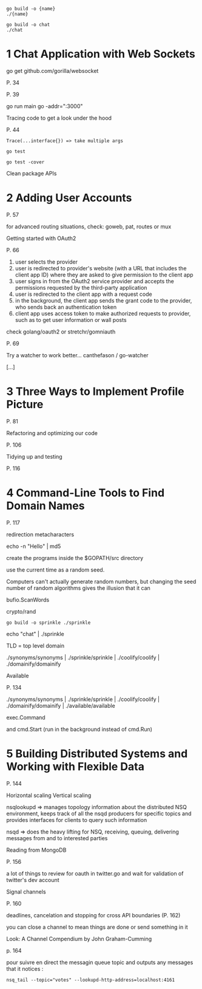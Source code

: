 ```
go build -o {name}
./{name}
```

```
go build -o chat
./chat
```

# 1 Chat Application with Web Sockets

go get github.com/gorilla/websocket

P. 34

P. 39

go run main go -addr=":3000"

Tracing code to get a look under the hood

P. 44

`Trace(...interface{}) => take multiple args`

`go test`

`go test -cover`

Clean package APIs

# 2 Adding User Accounts

P. 57

for advanced routing situations, check: goweb, pat, routes or mux

Getting started with OAuth2

P. 66

1. user selects the provider
2. user is redirected to provider's website (with a URL that includes the client app ID) where they are asked to give permission to the client app
3. user signs in from the OAuth2 service provider and accepts the permissions requested by the third-party application
4. user is redirected to the client app with a request code
5. in the background, the client app sends the grant code to the provider, who sends back an authentication token
6. client app uses access token to make authorized requests to provider, such as to get user information or wall posts

check golang/oauth2 or stretchr/gomniauth 

P. 69

Try a watcher to work better...
canthefason / go-watcher

[...]

# 3 Three Ways to Implement Profile Picture

P. 81

Refactoring and optimizing our code

P. 106

Tidying up and testing

P. 116

# 4 Command-Line Tools to Find Domain Names

P. 117
 
redirection metacharacters

echo -n "Hello" | md5

create the programs inside the $GOPATH/src directory

use the current time as a random seed.

Computers can't actually generate random numbers, but changing the seed number of random algorithms gives the illusion that it can

bufio.ScanWords

crypto/rand

`go build -o sprinkle ./sprinkle`

echo "chat" | ./sprinkle

TLD = top level domain

./synonyms/synonyms | ./sprinkle/sprinkle | ./coolify/coolify | ./domainify/domainify 

Available

P. 134

./synonyms/synonyms | ./sprinkle/sprinkle | ./coolify/coolify | ./domainify/domainify | ./available/available

exec.Command

and cmd.Start (run in the background instead of cmd.Run)

# 5 Building Distributed Systems and Working with Flexible Data

P. 144

Horizontal scaling
Vertical scaling

nsqlookupd => manages topology information about the distributed NSQ environment, keeps track of all the nsqd producers for specific topics and provides interfaces for clients to query such information

nsqd => does the heavy lifting for NSQ, receiving, queuing, delivering messages from and to interested parties

Reading from MongoDB

P. 156

a lot of things to review for oauth in twitter.go
and wait for validation of twitter's dev account

Signal channels

P. 160

deadlines, cancelation and stopping for cross API boundaries (P. 162)

you can close a channel to mean things are done or send something in it

Look: A Channel Compendium by John Graham-Cumming

p. 164

pour suivre en direct the messagin queue topic and outputs any messages that it notices :

`nsq_tail --topic="votes" --lookupd-http-address=localhost:4161`


